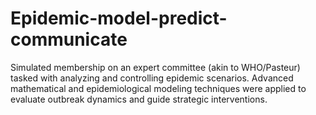 # Epidemic-model-predict-communicate
Simulated membership on an expert committee (akin to WHO/Pasteur) tasked with analyzing and controlling epidemic scenarios. Advanced mathematical and epidemiological modeling techniques were applied to evaluate outbreak dynamics and guide strategic interventions.

